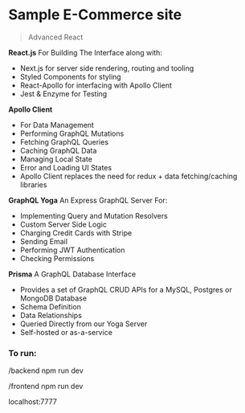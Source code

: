 
# Sample E-Commerce site

> Advanced React

**React.js**
For Building The Interface along with:
- Next.js for server side rendering, routing and tooling
- Styled Components for styling
- React-Apollo for interfacing with Apollo Client
- Jest & Enzyme for Testing

**Apollo Client**
- For Data Management
- Performing GraphQL Mutations
- Fetching GraphQL Queries
- Caching GraphQL Data
- Managing Local State
- Error and Loading UI States
- Apollo Client replaces the need for redux + data fetching/caching libraries

**GraphQL Yoga**
An Express GraphQL Server For:
- Implementing Query and Mutation Resolvers
- Custom Server Side Logic
- Charging Credit Cards with Stripe
- Sending Email
- Performing JWT Authentication
- Checking Permissions

**Prisma**
A GraphQL Database Interface
- Provides a set of GraphQL CRUD APIs for a MySQL, Postgres or MongoDB Database
- Schema Definition
- Data Relationships
- Queried Directly from our Yoga Server
- Self-hosted or as-a-service

### To run: 

/backend npm run dev

/frontend npm run dev

localhost:7777
